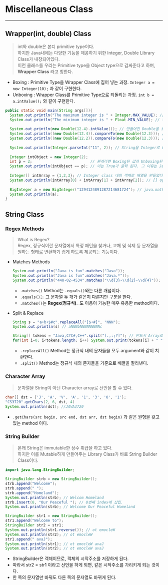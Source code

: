 # Miscellaneous Class
---
## Wrapper(int, double) Class
> int와 double은 본디 primitive type이다.  
> 하지만 Java내에는 다양한 기능을 제공하기 위한 Integer, Double Library Class가 내장되어있다.  
> 이런 클래스를 우리는 Primitive type을 Object type으로 감싸준다고 하며, __Wrapper Class__ 라고 칭한다.  

- Boxing : Primitive Type을 Wrapper Class에 집어 넣는 과정. ```Integer a = new Integer(10);``` 과 같이 구현한다.
- Unboxing : Wrapper Class를 Primitive Type으로 되돌리는 과정. ```int b = a.intValue();``` 와 같이 구현한다.  

```java
public static void main(String args[]){
  System.out.println("The maximum integer is " + Integer.MAX_VALUE); // int의 최대값이 출력된다.
  System.out.println("The minimum integer is " + Float.MIN_VALUE); // float의 최소값이 출력된다.
  
  System.out.println(new Double(12.4).intValue()); // 만들어진 Double을 int로 바꿔주는 typecasting method이다.
  System.out.println((new Double(12.4)).compareTo(new Double(12.3))); // Object > arguments의 경우 1 반환
  System.out.println((new Double(12.2)).compareTo(new Double(12.3))); // Object < arguments의 경우 -1 반환, 같으면 0을 반환한다.
  
  System.out.println(Integer.parseInt("11", 2)); // String을 Integer로 Parsing 해주는 method이다. 옆의 예제는 11을 2진수로 parsing, 즉 3이 출력된다.
  
  Integer intObject = new Integer(2); 
  int p = 2;                          // 원래라면 Boxing된 값과 Unboxing된 값의 연산은 불가능해야 하지만,
  System.out.println(intObject == p); // 이는 True가 출력 된다. 그 이유는 Java는 Auto-Unboxing을 제공하기 때문이다.
  
  Integer[] intArray = {1,2,3}; // Integer class 내의 객체로 배열을 만들었다.
  System.out.println(intArray[0] + intArray[1] + intArray[2]); // [] operator로 참조한 intArray의 return 값은 int이므로 산술연산이 가능하다.
  
  BigInteger a = new BigInteger("1294124891287214681724"); // java.math.* Library를 import하면 BigInteger Class가 사용이 가능하다. 이는 int의 MAXVALUE보다 큰 값을 저장할 수 있다.
  System.out.println(a);
}
```

## String Class
### Regex Methods
> What is Regex?  
> Regex, 정규식이란 문자열에서 특정 패턴을 찾거나, 교체 및 삭제 등 문자열을 원하는 형태로 변환하기 쉽게 하도록 제공되는 기능이다.  

- Matches Methods
  ```java
  System.out.println("Java is fun".matches("Java"));
  System.out.println("Java is fun".matches("Java.*"));
  System.out.println("440-02-4534".matches("\\d{3}-\\d{2}-\\d{4}"));
  ```
  - ```.matches()``` Method는 ```.equals()```와는 다른 개념이다.
  - ```.equals()```는 그 문자열 두 개가 같은지 다른지만 구분을 한다.
  - ```.matches()```는 __Regex(정규식)___ 도 이용이 가능한 매우 유용한 method이다.

- Split & Replace
  ```java
  String s = "a+b+$#c".replaceAll("[$+#]", "NNN");
  System.out.println(s) // aNNNbNNNNNNNNNc
  
  String[] tokens = "Java,C?C#,C++".split("[.,:;?]"); // 반드시 Array로 선언이 되어있어야 사용할 수 있다.
  for(int i=0; i<tokens.length; i++) System.out.print(tokens[i] + " ") // Java C C# C++
  ```
  - ```.replaceAll()``` Method는 정규식 내의 문자들을 모두 argument와 같이 치환한다.
  - ```.split()``` Method는 정규식 내의 문자들을 기준으로 배열을 잘라낸다.

### Character Array
> 문자열을 String이 아닌 Character array로 선언을 할 수 있다.  
```java
char[] dst = {'J', 'A', 'V', 'A', '1', '3', '0', '1'};
"CS3720".getChars(2, 6, dst, 4)
System.out.println(dst); //JAVA3720
```
- ```.getChars(src begin, src end, dst arr, dst begin)``` 과 같은 원형을 갖고 있는 method 이다.

### String Builder
> 본래 String은 immutable한 상수 취급을 하고 있다.  
> 하지만 이를 Mutable하게 만들어주는 Library Class가 바로 String Builder Class이다.  
```java
import java.lang.StringBuilder;

StringBuilder strb = new StringBuilder();
strb.append("Welcome");
strb.append(" ");
strb.append("Homeland");
System.out.println(strb); // Welcom Homeland
strb.insert(8, "Our Peaceful "); // 8번째 index에 삽입.
System.out.println(strb); // Welcome Our Peaceful Homeland

StringBuilder str1 = new StringBuilder();
str1.append("Welcome to");
StringBuilder str2 = str1;
System.out.println(str1.reverse()); // ot emocleW
System.out.println(str2); // ot emocleW
str1.append(" avaJ");
System.out.println(str1); // ot emocleW avaJ
System.out.println(str2); // ot emocleW avaJ
```
- StringBuilder은 객체이므로, 객체의 시작주소를 저장하게 된다.
- 따라서 str2 = str1 이라고 선언을 하게 되면, 같은 시작주소를 가리키게 되는 것이다.
- 한 쪽의 문자열만 바꿔도 다른 쪽의 문자열도 바뀌게 된다. 
